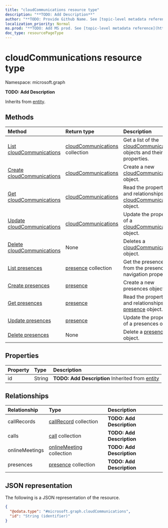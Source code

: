 ```yaml
---
title: "cloudCommunications resource type"
description: "**TODO: Add Description**"
author: "**TODO: Provide Github Name. See [topic-level metadata reference](https://msgo.azurewebsites.net/add/document/guidelines/metadata.html#topic-level-metadata)**"
localization_priority: Normal
ms.prod: "**TODO: Add MS prod. See [topic-level metadata reference](https://msgo.azurewebsites.net/add/document/guidelines/metadata.html#topic-level-metadata)**"
doc_type: resourcePageType
---
```


# cloudCommunications resource type

Namespace: microsoft.graph

**TODO: Add Description**


Inherits from [entity](../resources/entity.md).

## Methods
|Method|Return type|Description|
|:---|:---|:---|
|[List cloudCommunications](../api/cloudcommunications-list.md)|[cloudCommunications](../resources/cloudcommunications.md) collection|Get a list of the [cloudCommunications](../resources/cloudcommunications.md) objects and their properties.|
|[Create cloudCommunications](../api/cloudcommunications-create.md)|[cloudCommunications](../resources/cloudcommunications.md)|Create a new [cloudCommunications](../resources/cloudcommunications.md) object.|
|[Get cloudCommunications](../api/cloudcommunications-get.md)|[cloudCommunications](../resources/cloudcommunications.md)|Read the properties and relationships of a [cloudCommunications](../resources/cloudcommunications.md) object.|
|[Update cloudCommunications](../api/cloudcommunications-update.md)|[cloudCommunications](../resources/cloudcommunications.md)|Update the properties of a [cloudCommunications](../resources/cloudcommunications.md) object.|
|[Delete cloudCommunications](../api/cloudcommunications-delete.md)|None|Deletes a [cloudCommunications](../resources/cloudcommunications.md) object.|
|[List presences](../api/cloudcommunications-list-presences.md)|[presence](../resources/presence.md) collection|Get the presences from the presences navigation property.|
|[Create presences](../api/cloudcommunications-post-presences.md)|[presence](../resources/presence.md)|Create a new presences object.|
|[Get presences](../api/cloudcommunications-get-presence.md)|[presence](../resources/presence.md)|Read the properties and relationships of a [presence](../resources/presence.md) object.|
|[Update presences](../api/cloudcommunications-update-presences.md)|[presence](../resources/presence.md)|Update the properties of a presences object.|
|[Delete presences](../api/cloudcommunications-delete-presences.md)|None|Delete a [presence](../resources/presence.md) object.|

## Properties
|Property|Type|Description|
|:---|:---|:---|
|id|String|**TODO: Add Description** Inherited from [entity](../resources/entity.md)|

## Relationships
|Relationship|Type|Description|
|:---|:---|:---|
|callRecords|[callRecord](../resources/callrecord.md) collection|**TODO: Add Description**|
|calls|[call](../resources/call.md) collection|**TODO: Add Description**|
|onlineMeetings|[onlineMeeting](../resources/onlinemeeting.md) collection|**TODO: Add Description**|
|presences|[presence](../resources/presence.md) collection|**TODO: Add Description**|

## JSON representation
The following is a JSON representation of the resource.
<!-- {
  "blockType": "resource",
  "keyProperty": "id",
  "@odata.type": "microsoft.graph.cloudCommunications",
  "baseType": "microsoft.graph.entity",
  "openType": false
}
-->
``` json
{
  "@odata.type": "#microsoft.graph.cloudCommunications",
  "id": "String (identifier)"
}
```

